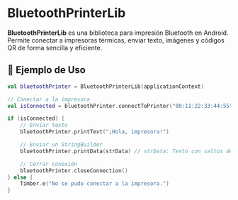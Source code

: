 # BluetoothPrinterLib

**BluetoothPrinterLib** es una biblioteca para impresión Bluetooth en Android. Permite conectar a impresoras térmicas, enviar texto, imágenes y códigos QR de forma sencilla y eficiente.

## 🚀 Ejemplo de Uso

```kotlin
val bluetoothPrinter = BluetoothPrinterLib(applicationContext)

// Conectar a la impresora
val isConnected = bluetoothPrinter.connectToPrinter("00:11:22:33:44:55")

if (isConnected) {
    // Enviar texto
    bluetoothPrinter.printText("¡Hola, impresora!")

    // Enviar un StringBuilder
    bluetoothPrinter.printData(strData) // strData: Texto con saltos de línea amplios

    // Cerrar conexión
    bluetoothPrinter.closeConnection()
} else {
    Timber.e("No se pudo conectar a la impresora.")
}
